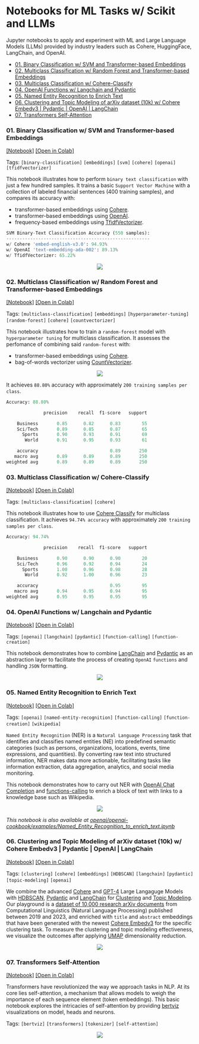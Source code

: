 # Notebooks for ML Tasks w/ Scikit and LLMs

Jupyter notebooks to apply and experiment with ML and  Large Language Models (LLMs) provided by industry leaders such as Cohere, HuggingFace, LangChain, and OpenAI.

- [01. Binary Classification w/ SVM and Transformer-based Embeddings](https://github.com/turinglayer/notebooks#01-binary-classification-w-svm-and-transformer-based-embeddings)
- [02. Multiclass Classification w/ Random Forest and Transformer-based Embeddings](https://github.com/turinglayer/notebooks#02-multiclass-classification-w-random-forest-and-transformer-based-embeddings)
- [03. Multiclass Classification w/ Cohere-Classify](https://github.com/turinglayer/notebooks#03-multiclass-classification-w-cohere-classify)
- [04. OpenAI Functions w/ Langchain and Pydantic](https://github.com/turinglayer/notebooks#04-openai-functions-w-langchain-and-pydantic)
- [05. Named Entity Recognition to Enrich Text](https://github.com/turinglayer/notebooks#05-named-entity-recognition-to-enrich-text)
- [06. Clustering and Topic Modeling of arXiv dataset (10k) w/ Cohere Embedv3 | Pydantic | OpenAI | LangChain](https://github.com/turinglayer/notebooks#06-clustering-topicmodeling-arxiv)
- [07. Transformers Self-Attention](https://github.com/turinglayer/notebooks#07-transformers-selfattention)


### 01. Binary Classification w/ SVM and Transformer-based Embeddings 

[[Notebook]](./01_binary_classification_svm.ipynb)
[[Open in Colab]](https://colab.research.google.com/github/turinglayer/notebooks/blob/main/01_binary_classification_svm.ipynb)

Tags: `[binary-classification]` `[embeddings]` `[svm]` `[cohere]` `[openai]` `[tfidfvectorizer]`

This notebook illustrates how to perform `binary text classification` with just a few hundred samples. It trains a basic `Support Vector Machine` with a collection of labeled financial sentences (400 training samples), and compares its accuracy with: 
- transformer-based embeddings using [Cohere](https://docs.cohere.com/reference/embed).
- transformer-based embeddings using [OpenAI](https://platform.openai.com/docs/api-reference/embeddings).
- frequency-based embeddings using [TfidfVectorizer](https://scikit-learn.org/stable/modules/generated/sklearn.feature_extraction.text.TfidfVectorizer.html).

```python
SVM Binary-Text Classification Accuracy (550 samples):
------------------------------------------------------
w/ Cohere 'embed-english-v3.0': 94.93%
w/ OpenAI 'text-embedding-ada-002': 89.13%
w/ TfidfVectorizer: 65.22%
```

<p align="center">
  <img src="./static/embeddings.png">
</p>

### 02. Multiclass Classification w/ Random Forest and Transformer-based Embeddings 

[[Notebook]](./02_multiclass_classification_random_forest.ipynb)
[[Open in Colab]](https://colab.research.google.com/github/turinglayer/notebooks/blob/main/02_multiclass_classification_random_forest.ipynb)

Tags: `[multiclass-classification]` `[embeddings]` `[hyperparameter-tuning]` `[random-forest]` `[cohere]` `[countvectorizer]`

This notebook illustrates how to train a `random-forest` model with `hyperparameter tuning` for multiclass classification. It assesses the perfomance of combining said `random-forest` with:
- transformer-based embeddings using [Cohere](https://docs.cohere.com/reference/embed).
- bag-of-words vectorizer using [CountVectorizer](https://scikit-learn.org/stable/modules/generated/sklearn.feature_extraction.text.CountVectorizer.html).

<p align="center">
  <img src="./static/randomforest.png">
</p>

It achieves `88.80%` accuracy with approximately `200 training samples per class`.

```python
Accuracy: 88.80%

              precision    recall  f1-score   support

    Business       0.85      0.82      0.83        55
    Sci/Tech       0.89      0.85      0.87        65
      Sports       0.90      0.93      0.91        69
       World       0.91      0.95      0.93        61

    accuracy                           0.89       250
   macro avg       0.89      0.89      0.89       250
weighted avg       0.89      0.89      0.89       250
```

### 03. Multiclass Classification w/ Cohere-Classify

[[Notebook]](./03_multiclass_classification_cohere_classify.ipynb)
[[Open in Colab]](https://colab.research.google.com/github/turinglayer/notebooks/blob/main/03_multiclass_classification_cohere_classify.ipynb)

Tags: `[multiclass-classification]` `[cohere]`

This notebook illustrates how to use [Cohere Classify](https://docs.cohere.com/reference/classify) for multiclass classification. It achieves `94.74% accuracy` with approximately `200 training samples per class`.

```python
Accuracy: 94.74%

              precision    recall  f1-score   support

    Business       0.90      0.90      0.90        20
    Sci/Tech       0.96      0.92      0.94        24
      Sports       1.00      0.96      0.98        28
       World       0.92      1.00      0.96        23

    accuracy                           0.95        95
   macro avg       0.94      0.95      0.94        95
weighted avg       0.95      0.95      0.95        95
```

### 04. OpenAI Functions w/ Langchain and Pydantic

[[Notebook]](./04_openai_functions_langchain_pydantic.ipynb)
[[Open in Colab]](https://colab.research.google.com/github/turinglayer/notebooks/blob/main/04_openai_functions_langchain_pydantic.ipynb)

Tags: `[openai]` `[langchain]` `[pydantic]` `[function-calling]` `[function-creation]`

This notebook demonstrates how to combine [LangChain](https://www.langchain.com/) and [Pydantic](https://docs.pydantic.dev/) as an abstraction layer to facilitate the process of creating `OpenAI` `functions` and handling `JSON` formatting.

<p align="center">
  <img src="./static/openai_functions_langchain_pydantic.png">
</p>

### 05. Named Entity Recognition to Enrich Text

[[Notebook]](./05_ner_text_enrich.ipynb)
[[Open in Colab]](https://colab.research.google.com/github/turinglayer/notebooks/blob/main/05_ner_text_enrich.ipynb)

Tags: `[openai]` `[named-entity-recognition]` `[function-calling]` `[function-creation]` `[wikipedia]`

`Named Entity Recognition` (NER) is a `Natural Language Processing` task that identifies and classifies named entities (NE) into predefined semantic categories (such as persons, organizations, locations, events, time expressions, and quantities). By converting raw text into structured information, NER makes data more actionable, facilitating tasks like information extraction, data aggregation, analytics, and social media monitoring.

This notebook demonstrates how to carry out NER with [OpenAI Chat Completion](https://platform.openai.com/docs/api-reference/chat) and [functions-calling](https://platform.openai.com/docs/guides/gpt/function-calling) to enrich a block of text with links to a knowledge base such as Wikipedia.

<p align="center">
  <img src="./static/ner_text_enrich_wikipedia.png">
</p>

*This notebook is also available at [openai/openai-cookbook/examples/Named_Entity_Recognition_to_enrich_text.ipynb](https://github.com/openai/openai-cookbook/blob/main/examples/Named_Entity_Recognition_to_enrich_text.ipynb)*

### 06. Clustering and Topic Modeling of arXiv dataset (10k) w/ Cohere Embedv3 | Pydantic | OpenAI | LangChain

[[Notebook]](./06_clustering_topicmodeling_arxiv.ipynb)
[[Open in Colab]](https://colab.research.google.com/github/turinglayer/notebooks/blob/main/06_clustering_topicmodeling_arxiv.ipynb)

Tags: `[clustering]` `[cohere]` `[embeddings]` `[HDBSCAN]` `[langchain]` `[pydantic]` `[topic-modeling]` `[openai]`

We combine the advanced [Cohere](https://txt.cohere.com/introducing-embed-v3/) and [GPT-4](https://platform.openai.com/docs/models/gpt-4-and-gpt-4-turbo)  Large Langaguge Models with [HDBSCAN](https://en.wikipedia.org/wiki/HDBSCAN), [Pydantic](https://docs.pydantic.dev/) and [LangChain](https://www.langchain.com/) for [Clustering](https://en.wikipedia.org/wiki/Cluster_analysis) and [Topic Modeling](https://en.wikipedia.org/wiki/Topic_model). Our playground is a [dataset of 10,000 research arXiv documents](https://huggingface.co/datasets/dcarpintero/arxiv.cs.CL.embedv3.clustering.medium) from Computational Linguistics (Natural Language Processing) published between 2019 and 2023, and enriched with `title` and `abstract` embeddings that have been generated with the newest [Cohere Embedv3](https://txt.cohere.com/introducing-embed-v3/) for the specific clustering task. To measure the clustering and topic modeling effectiveness, we visualize the outcomes after applying [UMAP](https://en.wikipedia.org/wiki/Uniform_Manifold_Approximation_and_Projection) dimensionality reduction.

<p align="center">
  <img src="./static/10K_arXiv_clustering.png">
</p>

### 07. Transformers Self-Attention

[[Notebook]](./07_transformers_selfattention.ipynb)
[[Open in Colab]](https://colab.research.google.com/github/turinglayer/notebooks/blob/main/07_transformers_selfattention.ipynb)

Transformers have revolutionized the way we approach tasks in NLP. At its core lies self-attention, a mechanism that allows models to weigh the importance of each sequence element (token embeddings). This basic notebook explores the intricacies of self-attention by providing [bertviz](https://github.com/jessevig/bertviz) visualizations on model, heads and neurons.

Tags: `[bertviz]` `[transformers]` `[tokenizer]` `[self-attention]`

<p align="center">
  <img src="./static/transformers/self_attention.png">
</p>